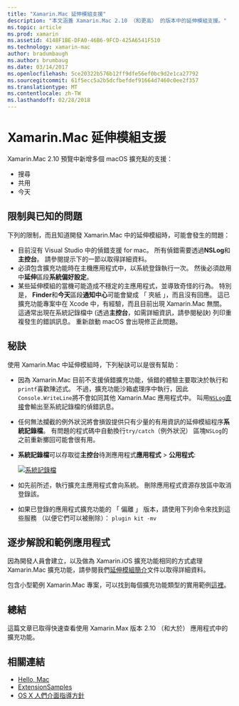 ```yaml
---
title: "Xamarin.Mac 延伸模組支援"
description: "本文涵蓋 Xamarin.Mac 2.10 （和更高） 的版本中的延伸模組支援。"
ms.topic: article
ms.prod: xamarin
ms.assetid: 4148F1BE-DFA0-46B6-9FCD-425A6541F510
ms.technology: xamarin-mac
author: bradumbaugh
ms.author: brumbaug
ms.date: 03/14/2017
ms.openlocfilehash: 5ce20322b576b12ff9dfe56ef0bc9d2e1ca27792
ms.sourcegitcommit: 61f5ecc5a2b5dcfbefdef91664d7460c0ee2f357
ms.translationtype: MT
ms.contentlocale: zh-TW
ms.lasthandoff: 02/28/2018
---
```

# <a name="xamarinmac-extension-support"></a>Xamarin.Mac 延伸模組支援

Xamarin.Mac 2.10 預覽中新增多個 macOS 擴充點的支援：

- 搜尋
- 共用
- 今天

<a name="Limitations-and-Known-Issues" />

## <a name="limitations-and-known-issues"></a>限制與已知的問題

下列的限制，而且知道開發 Xamarin.Mac 中的延伸模組時，可能會發生的問題：

* 目前沒有 Visual Studio 中的偵錯支援 for mac。 所有偵錯需要透過**NSLog**和**主控台**。 請參閱提示下的一節以取得詳細資料。
* 必須包含擴充功能時在主機應用程式中，以系統登錄執行一次。 然後必須啟用中**延伸**區段**系統偏好設定**。 
* 某些延伸模組的當機可能造成不穩定的主應用程式，並導致奇怪的行為。 特別是， **Finder**和**今天**區段**通知中心**可能會變成 「 夾紙 」，而且沒有回應。 這已擴充功能專案中在 Xcode 中，有經驗，而且目前出現 Xamarin.Mac 無關。 這通常出現在系統記錄檔中 (透過**主控台**，如需詳細資訊，請參閱秘訣) 列印重複發生的錯誤訊息。 重新啟動 macOS 會出現修正此問題。

<a name="Tips" />

## <a name="tips"></a>秘訣

使用 Xamarin.Mac 中延伸模組時，下列秘訣可以是很有幫助：

- 因為 Xamarin.Mac 目前不支援偵錯擴充功能，偵錯的體驗主要取決於執行和`printf`喜歡陳述式。 不過，擴充功能沙箱處理序中執行，因此`Console.WriteLine`將不會如同其他 Xamarin.Mac 應用程式中。 叫用[`NSLog`直接](https://gist.github.com/chamons/e2e409013a449cfbe1f2fbe5547f6554)會輸出至系統記錄檔的偵錯訊息。
- 任何無法攔截的例外狀況將會損毀提供只有少量的有用資訊的延伸模組程序**系統記錄檔**。 有問題的程式碼中自動換行`try/catch`（例外狀況） 區塊`NSLog`的之前重新擲回可能會很有用。
- **系統記錄檔**可以存取從**主控台**待測應用程式**應用程式** > **公用程式**:

    [ ![](extensions-images/extension02.png "系統記錄檔")](extensions-images/extension02.png)
- 如先前所述，執行擴充主應用程式會向系統。 刪除應用程式資源存放區中取消登錄該。 
- 如果已登錄的應用程式擴充功能的 「 偏離 」 版本，請使用下列命令來找到這些服務 （以便它們可以被刪除）： `plugin kit -mv`


<a name="Walkthrough-and-Sample-App" />

## <a name="walkthrough-and-sample-app"></a>逐步解說和範例應用程式

因為開發人員會建立，以及做為 Xamarin.iOS 擴充功能相同的方式處理 Xamarin.Mac 擴充功能，請參閱我們[延伸模組簡介](~/ios/platform/extensions.md)文件以取得詳細資料。

包含小型範例 Xamarin.Mac 專案，可以找到每個擴充功能類型的實用範例[這裡](https://developer.xamarin.com/samples/mac/ExtensionSamples/)。

<a name="Summary" />

## <a name="summary"></a>總結

這篇文章已取得快速查看使用 Xamarin.Max 版本 2.10 （和大於） 應用程式中的擴充功能。

## <a name="related-links"></a>相關連結

- [Hello, Mac](~/mac/get-started/hello-mac.md)
- [ExtensionSamples](https://developer.xamarin.com/samples/mac/ExtensionSamples/)
- [OS X 人們介面指導方針](https://developer.apple.com/library/mac/documentation/UserExperience/Conceptual/OSXHIGuidelines/)
